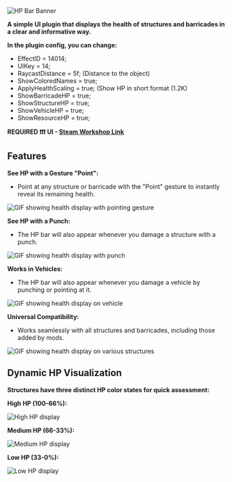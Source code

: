 ![HP Bar Banner](https://github.com/user-attachments/assets/6aeb8621-5c9f-46d5-bcc3-e9fda15a034b)

**A simple UI plugin that displays the health of structures and barricades in a clear and informative way.**

**In the plugin config, you can change:**
- EffectID = 14014;
- UIKey = 14;
- RaycastDistance = 5f; (Distance to the object)
- ShowColoredNames = true;
- ApplyHealthScaling = true; (Show HP in short format (1.2K)
- ShowBarricadeHP = true;
- ShowStructureHP = true;
- ShowVehicleHP = true;
- ShowResourceHP = true;

**REQUIRED ❗❗❗**
**UI - [Steam Workshop Link](https://steamcommunity.com/sharedfiles/filedetails/?id=3239310495)**

## Features

**See HP with a Gesture "Point":**

- Point at any structure or barricade with the "Point" gesture to instantly reveal its remaining health.

![GIF showing health display with pointing gesture](https://github.com/Syetag/oldwarHP/assets/109528894/a514461e-27e2-4465-8e64-5dfd1ae17ed3)

**See HP with a Punch:**

- The HP bar will also appear whenever you damage a structure with a punch.

![GIF showing health display with punch](https://github.com/Syetag/oldwarHP/assets/109528894/63b0da47-1cec-4aee-9eb2-28e8c9cf7115)

**Works in Vehicles:**

- The HP bar will also appear whenever you damage a vehicle by punching or pointing at it.

![GIF showing health display on vehicle](https://github.com/Syetag/oldwarHP/assets/109528894/e4ec4c49-5187-4686-860d-e91e09f7c125)

**Universal Compatibility:**

- Works seamlessly with all structures and barricades, including those added by mods.

![GIF showing health display on various structures](https://github.com/Syetag/oldwarHP/assets/109528894/2c515363-966d-4ea2-8b03-53e9903b6076)

## Dynamic HP Visualization

**Structures have three distinct HP color states for quick assessment:**

**High HP (100-66%):**

![High HP display](https://github.com/Syetag/oldwarHP/assets/109528894/aa6cbe68-6548-41af-b883-5e8c0cfa76ea)

**Medium HP (66-33%):**

![Medium HP display](https://github.com/Syetag/oldwarHP/assets/109528894/5dc1c2ef-0d43-40c5-95c8-f9490dc8b7ba)

**Low HP (33-0%):**

![Low HP display](https://github.com/Syetag/oldwarHP/assets/109528894/acf1dbba-bfe2-4415-9787-8be724135994)
